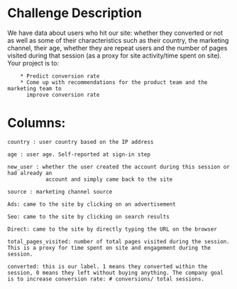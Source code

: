 
# Challenge Description

We have data about users who hit our site: whether they converted or not as well as some of
their characteristics such as their country, the marketing channel, their age, whether they are repeat users and the number of pages visited during that session (as a proxy for site activity/time spent on site). Your project is to:

        * Predict conversion rate
        * Come up with recommendations for the product team and the marketing team to
          improve conversion rate

# Columns:

    country : user country based on the IP address

    age : user age. Self-reported at sign-in step

    new_user : whether the user created the account during this session or had already an
                account and simply came back to the site

    source : marketing channel source

    Ads: came to the site by clicking on an advertisement

    Seo: came to the site by clicking on search results

    Direct: came to the site by directly typing the URL on the browser

    total_pages_visited: number of total pages visited during the session. This is a proxy for time spent on site and engagement during the session.

    converted: this is our label. 1 means they converted within the session, 0 means they left without buying anything. The company goal is to increase conversion rate: # conversions/ total sessions.